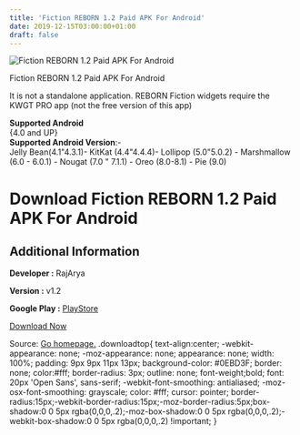 ```yaml
---
title: 'Fiction REBORN 1.2 Paid APK For Android'
date: 2019-12-15T03:00:00+01:00
draft: false
---
```


![Fiction REBORN 1.2 Paid APK For Android](https://i0.wp.com/apkhome.net/wp-content/uploads/2019/12/Fiction-REBORN-1.2-Paid.png "Fiction REBORN 1.2 Paid APK For Android")

  

Fiction REBORN 1.2 Paid APK For Android

It is not a standalone application. REBORN Fiction widgets require the KWGT PRO app (not the free version of this app)

**Supported Android**  
{4.0 and UP}  
**Supported Android Version**:-  
Jelly Bean(4.1"4.3.1)- KitKat (4.4"4.4.4)- Lollipop (5.0"5.0.2) - Marshmallow (6.0 - 6.0.1) - Nougat (7.0 " 7.1.1) - Oreo (8.0-8.1) - Pie (9.0)

Download Fiction REBORN 1.2 Paid APK For Android
================================================

Additional Information
----------------------

**Developer :** RajArya

**Version :** v1.2

**Google Play :** [PlayStore](https://play.google.com/store/apps/details?id=fictionreborn.kustom.pack)

  

[Download Now](https://store4app.co/post/fiction-reborn-1-2-paid-apk-for-android_1576345229)

  
Source: [Go homepage.](https://store4app.co/post/fiction-reborn-1-2-paid-apk-for-android_1576345229) .downloadtop{ text-align:center; -webkit-appearance: none; -moz-appearance: none; appearance: none; width: 100%; padding: 9px 9px 11px 13px; background-color: #0EBD3F; border: none; color:#fff; border-radius: 3px; outline: none; font-weight;bold; font: 20px 'Open Sans', sans-serif; -webkit-font-smoothing: antialiased; -moz-osx-font-smoothing: grayscale; color: #fff; cursor: pointer; border-radius:15px;-webkit-border-radius:15px;-moz-border-radius:5px;box-shadow:0 0 5px rgba(0,0,0,.2);-moz-box-shadow:0 0 5px rgba(0,0,0,.2);-webkit-box-shadow:0 0 5px rgba(0,0,0,.2) !important; }